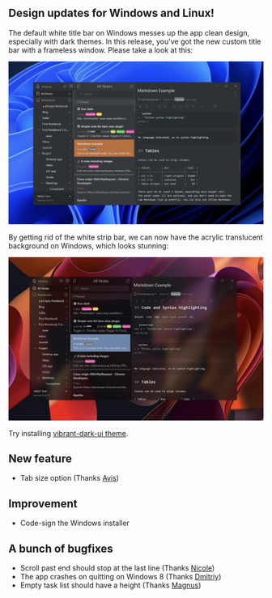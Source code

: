 ## Design updates for Windows and Linux!

The default white title bar on Windows messes up the app clean design, especially with dark themes.
In this release, you've got the new custom title bar with a frameless window. Please take a look at this:

![Custom title bar on Windows](https://github.com/inkdropapp/version-history/blob/master/images/v5.4.0-default-dark.png?raw=true)

By getting rid of the white strip bar, we can now have the acrylic translucent background on Windows, which looks stunning:

![Vibrant dark UI demo](https://github.com/inkdropapp/version-history/blob/master/images/v5.4.0-vibrant-dark.png?raw=true)

Try installing [vibrant-dark-ui theme](https://my.inkdrop.app/plugins/vibrant-dark-ui).

## New feature

* Tab size option (Thanks [Avis](https://forum.inkdrop.app/t/processing-pasted-tabs/2521))

## Improvement

* Code-sign the Windows installer

## A bunch of bugfixes

* Scroll past end should stop at the last line (Thanks [Nicole](https://forum.inkdrop.app/t/scrolling-past-the-end-of-a-note/2538))
* The app crashes on quitting on Windows 8 (Thanks [Dmitriy](https://forum.inkdrop.app/t/inkdrop-crashes-on-quit-on-windows-8-1/2543))
* Empty task list should have a height (Thanks [Magnus](https://forum.inkdrop.app/t/checkboxes-collide-with-following-line-in-preview/2541))
